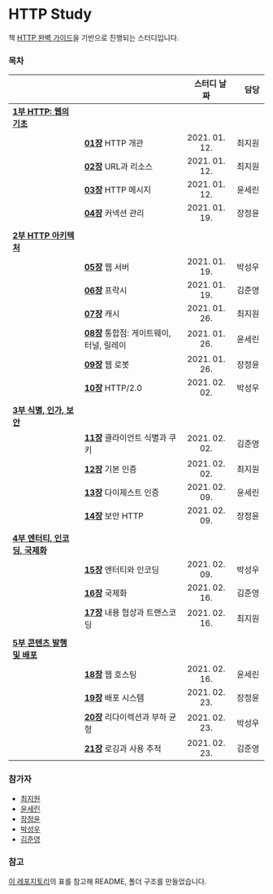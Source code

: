 # HTTP Study

책 [HTTP 완벽 가이드](http://www.kyobobook.co.kr/product/detailViewKor.laf?barcode=9788966261208)을 기반으로 진행되는 스터디입니다.

### 목차

| 　 | 　 | 　스터디 날짜　 | 　담당　 |
|:---|:---|:---:|:---:|
| [__1부 HTTP: 웹의 기초__](https://github.com/Kraken-Addicts/HTTP-The-Definitive-Guide/tree/master/1_HTTP_The_Webs_Foundation) | 　 | 　 | 　 |
|  |  [__01장__](./1_HTTP_Foundation_of_the_Web/01_Overview_of_HTTP.md) HTTP 개관 | 2021. 01. 12. | 최지원 |
|  |  [__02장__](./1_HTTP_The_Webs_Foundation/02_URLs_and_Resources.md) URL과 리소스 | 2021. 01. 12. | 최지원 |
|  |  [__03장__](./1_HTTP_The_Webs_Foundation/03_HTTP_Messages.md) HTTP 메시지 | 2021. 01. 12. | 윤세린 |
|  |  [__04장__](./1_HTTP_The_Webs_Foundation/04_Connection_Management.md) 커넥션 관리 | 2021. 01. 19. | 장정윤 |
|||||
| [__2부 HTTP 아키텍처__](https://github.com/Kraken-Addicts/HTTP-The-Definitive-Guide/tree/master/2_HTTP_Architecture) | 　 | 　 | 　 |
|  |  [__05장__](./2_HTTP_Architecture/05_Web_Servers.md) 웹 서버 | 2021. 01. 19. |  박성우 |
|  |  [__06장__](./2_HTTP_Architecture/06_Proxies.md) 프락시 | 2021. 01. 19. | 김준영 |
|  |  [__07장__](./2_HTTP_Architecture/07_Caching.md) 캐시 | 2021. 01. 26. | 최지원 |
|  |  [__08장__](./2_HTTP_Architecture/08_Integration_Points.md) 통합점: 게이트웨이, 터널, 릴레이 | 2021. 01. 26. | 윤세린 |
|  |  [__09장__](./2_HTTP_Architecture/09_Web_Robots.md) 웹 로봇 | 2021. 01. 26. | 장정윤 |
|  |  [__10장__](./2_HTTP_Architecture/10_HTTP.md) HTTP/2.0 | 2021. 02. 02. | 박성우 |
|||||
| [__3부 식별, 인가, 보안__](https://github.com/Kraken-Addicts/HTTP-The-Definitive-Guide/tree/master/3_Identification_Authorization_and_Security) | 　 | 　 | 　 |
|  |  [__11장__](./3_Identification_Authorization_and_Security/11_Client_Identification_and_Cookies.md) 클라이언트 식별과 쿠키 | 2021. 02. 02. | 김준영 |
|  |  [__12장__](./3_Identification_Authorization_and_Security/12_Basic_Authentication.md) 기본 인증 | 2021. 02. 02. |  최지원  |
|  |  [__13장__](./3_Identification_Authorization_and_Security/13_Digest_Authentication.md) 다이제스트 인증 | 2021. 02. 09. | 윤세린 |
|  |  [__14장__](./3_Identification_Authorization_and_Security/14_Secure_HTTP.md) 보안 HTTP | 2021. 02. 09. | 장정윤 |
|||||
| [__4부 엔터티, 인코딩, 국제화__](https://github.com/Kraken-Addicts/HTTP-The-Definitive-Guide/tree/master/4_Entities_Encodings_and_Internationalization) | 　 | 　 | 　 |
|  |  [__15장__](./4_Entities_Encodings_and_Internationalization/15_Entities_and_Encodings.md) 엔터티와 인코딩 | 2021. 02. 09. | 박성우 |
|  |  [__16장__](./4_Entities_Encodings_and_Internationalization/16_Internationalization.md) 국제화 | 2021. 02. 16. | 김준영 |
|  |  [__17장__](./4_Entities_Encodings_and_Internationalization/17_Content_Negotiation_and_Transcoding.md) 내용 협상과 트랜스코딩 | 2021. 02. 16. | 최지원 |
|||||
| [__5부 콘텐츠 발행 및 배포__](https://github.com/Kraken-Addicts/HTTP-The-Definitive-Guide/tree/master/5_Content_Publishing_and_Distribution) | 　 | 　 | 　 |
|  |  [__18장__](./5_Content_Publishing_and_Distribution/18_Web_Hosting.md) 웹 호스팅 | 2021. 02. 16. | 윤세린 |
|  |  [__19장__](./5_Content_Publishing_and_Distribution/19_Publishing_Systems.md) 배포 시스템 | 2021. 02. 23. | 장정윤 |
|  |  [__20장__](./5_Content_Publishing_and_Distribution/20_Redirection_and_Load_Balancing.md) 리다이렉션과 부하 균형 | 2021. 02. 23. | 박성우 |
|  |  [__21장__](./5_Content_Publishing_and_Distribution/21_Logging_and_Usage_Tracking.md) 로깅과 사용 추적 | 2021. 02. 23. | 김준영 |

### 참가자
- [최지원](https://github.com/jason-choi-skku)
- [윤세린](https://github.com/Serin-Yoon)
- [장정윤](https://github.com/yoonsome)
- [박성우](https://github.com/cos18)
- [김준영](https://github.com/junyoung44)

### 참고
[이 레포지토리](https://github.com/Kraken-Addicts/HTTP-The-Definitive-Guide)의 표를 참고해 README, 폴더 구조를 만들었습니다.
